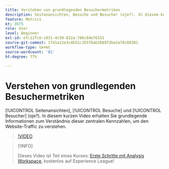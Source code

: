 ```yaml
---
title: Verstehen von grundlegenden Besuchermetriken
description: Seitenansichten, Besuche und Besucher (oje?). In diesem kurzen Video erhalten Sie grundlegende Informationen zum Verständnis dieser zentralen Kennzahlen, um den Website-Traffic zu verstehen.
feature: Metrics
kt: 3575
role: User
level: Beginner
exl-id: efc12fc6-c031-4c50-832a-786c84e76151
source-git-commit: 1741a12e3c4b51c355f8ab3b8973be2a78c08301
workflow-type: tm+mt
source-wordcount: '81'
ht-degree: 77%

---
```


# Verstehen von grundlegenden Besuchermetriken

[!UICONTROL Seitenansichten], [!UICONTROL Besuche] und [!UICONTROL Besucher] (oje?). In diesem kurzen Video erhalten Sie grundlegende Informationen zum Verständnis dieser zentralen Kennzahlen, um den Website-Traffic zu verstehen.

>[!VIDEO](https://video.tv.adobe.com/v/28774/?quality=12)

>[!INFO]
>
> Dieses Video ist Teil eines Kurses: [Erste Schritte mit Analysis Workspace](https://experienceleague.adobe.com/?recommended=Analytics-U-1-2020.1.workspace&amp;lang=de), kostenlos auf Experience League!
